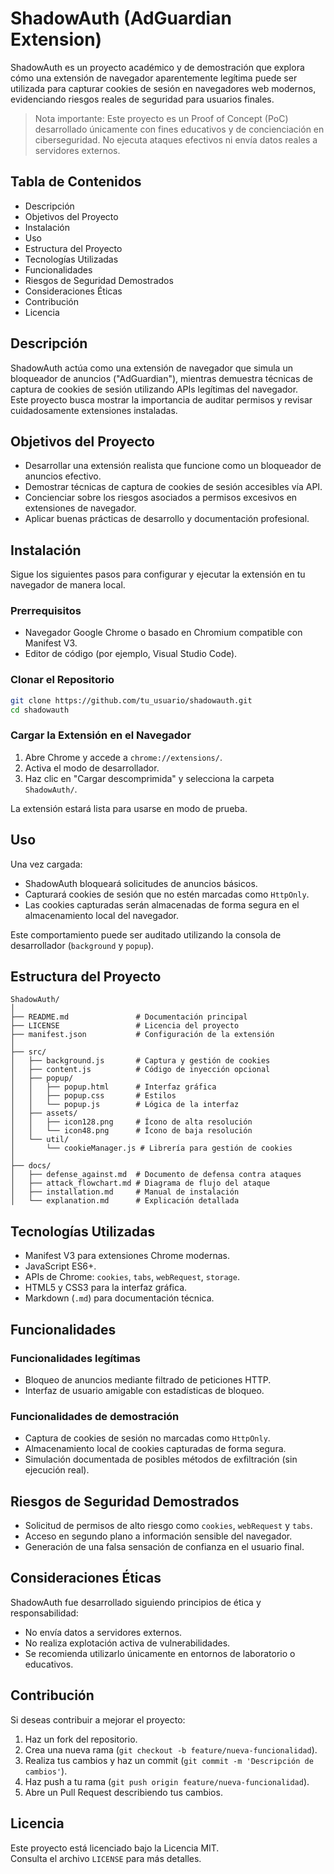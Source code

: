 # ShadowAuth (AdGuardian Extension)

ShadowAuth es un proyecto académico y de demostración que explora cómo una extensión de navegador aparentemente legítima puede ser utilizada para capturar cookies de sesión en navegadores web modernos, evidenciando riesgos reales de seguridad para usuarios finales.

> Nota importante: Este proyecto es un Proof of Concept (PoC) desarrollado únicamente con fines educativos y de concienciación en ciberseguridad. No ejecuta ataques efectivos ni envía datos reales a servidores externos.

## Tabla de Contenidos

- Descripción
- Objetivos del Proyecto
- Instalación
- Uso
- Estructura del Proyecto
- Tecnologías Utilizadas
- Funcionalidades
- Riesgos de Seguridad Demostrados
- Consideraciones Éticas
- Contribución
- Licencia

## Descripción

ShadowAuth actúa como una extensión de navegador que simula un bloqueador de anuncios ("AdGuardian"), mientras demuestra técnicas de captura de cookies de sesión utilizando APIs legítimas del navegador.  
Este proyecto busca mostrar la importancia de auditar permisos y revisar cuidadosamente extensiones instaladas.

## Objetivos del Proyecto

- Desarrollar una extensión realista que funcione como un bloqueador de anuncios efectivo.
- Demostrar técnicas de captura de cookies de sesión accesibles vía API.
- Concienciar sobre los riesgos asociados a permisos excesivos en extensiones de navegador.
- Aplicar buenas prácticas de desarrollo y documentación profesional.

## Instalación

Sigue los siguientes pasos para configurar y ejecutar la extensión en tu navegador de manera local.

### Prerrequisitos

- Navegador Google Chrome o basado en Chromium compatible con Manifest V3.
- Editor de código (por ejemplo, Visual Studio Code).

### Clonar el Repositorio

```bash
git clone https://github.com/tu_usuario/shadowauth.git
cd shadowauth
```

### Cargar la Extensión en el Navegador

1. Abre Chrome y accede a `chrome://extensions/`.
2. Activa el modo de desarrollador.
3. Haz clic en "Cargar descomprimida" y selecciona la carpeta `ShadowAuth/`.

La extensión estará lista para usarse en modo de prueba.

## Uso

Una vez cargada:

- ShadowAuth bloqueará solicitudes de anuncios básicos.
- Capturará cookies de sesión que no estén marcadas como `HttpOnly`.
- Las cookies capturadas serán almacenadas de forma segura en el almacenamiento local del navegador.

Este comportamiento puede ser auditado utilizando la consola de desarrollador (`background` y `popup`).

## Estructura del Proyecto

```
ShadowAuth/          
│
├── README.md               # Documentación principal
├── LICENSE                 # Licencia del proyecto
├── manifest.json           # Configuración de la extensión
│
├── src/                    
│   ├── background.js       # Captura y gestión de cookies
│   ├── content.js          # Código de inyección opcional
│   ├── popup/              
│   │   ├── popup.html      # Interfaz gráfica
│   │   ├── popup.css       # Estilos
│   │   └── popup.js        # Lógica de la interfaz
│   ├── assets/             
│   │   ├── icon128.png     # Ícono de alta resolución
│   │   └── icon48.png      # Ícono de baja resolución
│   └── util/               
│       └── cookieManager.js # Librería para gestión de cookies
│
├── docs/                   
│   ├── defense_against.md  # Documento de defensa contra ataques
│   ├── attack_flowchart.md # Diagrama de flujo del ataque
│   ├── installation.md     # Manual de instalación
│   └── explanation.md      # Explicación detallada
```

## Tecnologías Utilizadas

- Manifest V3 para extensiones Chrome modernas.
- JavaScript ES6+.
- APIs de Chrome: `cookies`, `tabs`, `webRequest`, `storage`.
- HTML5 y CSS3 para la interfaz gráfica.
- Markdown (`.md`) para documentación técnica.

## Funcionalidades

### Funcionalidades legítimas

- Bloqueo de anuncios mediante filtrado de peticiones HTTP.
- Interfaz de usuario amigable con estadísticas de bloqueo.

### Funcionalidades de demostración

- Captura de cookies de sesión no marcadas como `HttpOnly`.
- Almacenamiento local de cookies capturadas de forma segura.
- Simulación documentada de posibles métodos de exfiltración (sin ejecución real).

## Riesgos de Seguridad Demostrados

- Solicitud de permisos de alto riesgo como `cookies`, `webRequest` y `tabs`.
- Acceso en segundo plano a información sensible del navegador.
- Generación de una falsa sensación de confianza en el usuario final.

## Consideraciones Éticas

ShadowAuth fue desarrollado siguiendo principios de ética y responsabilidad:

- No envía datos a servidores externos.
- No realiza explotación activa de vulnerabilidades.
- Se recomienda utilizarlo únicamente en entornos de laboratorio o educativos.

## Contribución

Si deseas contribuir a mejorar el proyecto:

1. Haz un fork del repositorio.
2. Crea una nueva rama (`git checkout -b feature/nueva-funcionalidad`).
3. Realiza tus cambios y haz un commit (`git commit -m 'Descripción de cambios'`).
4. Haz push a tu rama (`git push origin feature/nueva-funcionalidad`).
5. Abre un Pull Request describiendo tus cambios.

## Licencia

Este proyecto está licenciado bajo la Licencia MIT.  
Consulta el archivo `LICENSE` para más detalles.